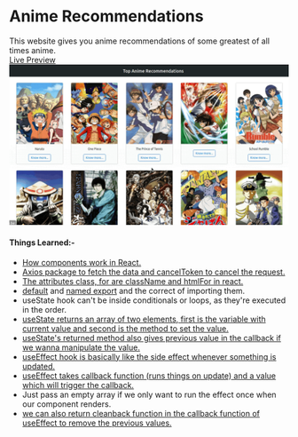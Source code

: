 # Anime Recommendations

This website gives you anime recommendations of some greatest of all times anime.<br>
[Live Preview](https://im-ashish00.github.io/anime-recommends/)<br>
![Output Image](https://raw.githubusercontent.com/im-ashish00/anime-recommends/main/output.gif)

#### Things Learned:-

- [How components work in React.](https://github.com/im-ashish00/anime-recommends/blob/55cee888cecc483f5102e9b25185524d57f7b7e5/src/index.js#L5)
- [Axios package to fetch the data and cancelToken to cancel the request.](https://github.com/im-ashish00/anime-recommends/blob/55cee888cecc483f5102e9b25185524d57f7b7e5/src/App.jsx#L25)
- [The attributes class, for are className and htmlFor in react.](https://github.com/im-ashish00/anime-recommends/blob/69fd050ed6f03fb42adcdc80e2e5b9cea3275e6d/src/App.jsx#L75)
- [default](https://github.com/im-ashish00/anime-recommends/blob/69fd050ed6f03fb42adcdc80e2e5b9cea3275e6d/src/index.js#L3) and [named export](https://github.com/im-ashish00/anime-recommends/blob/69fd050ed6f03fb42adcdc80e2e5b9cea3275e6d/src/App.jsx#L2) and the correct of importing them.
- useState hook can't be inside conditionals or loops, as they're executed in the order.
- [useState returns an array of two elements, first is the variable with current value and second is the method to set the value.](https://github.com/im-ashish00/anime-recommends/blob/55cee888cecc483f5102e9b25185524d57f7b7e5/src/App.jsx#L7)
- [useState's returned method also gives previous value in the callback if we wanna manipulate the value.](https://github.com/im-ashish00/anime-recommends/blob/55cee888cecc483f5102e9b25185524d57f7b7e5/src/App.jsx#L62)
- [useEffect hook is basically like the side effect whenever something is updated.](https://github.com/im-ashish00/anime-recommends/blob/55cee888cecc483f5102e9b25185524d57f7b7e5/src/App.jsx#L20)
- [useEffect takes callback function (runs things on update) and a value which will trigger the callback.](https://github.com/im-ashish00/anime-recommends/blob/55cee888cecc483f5102e9b25185524d57f7b7e5/src/App.jsx#L52)
- Just pass an empty array if we only want to run the effect once when our component renders.
- [we can also return cleanback function in the callback function of useEffect to remove the previous values.](https://github.com/im-ashish00/anime-recommends/blob/55cee888cecc483f5102e9b25185524d57f7b7e5/src/App.jsx#L49)
